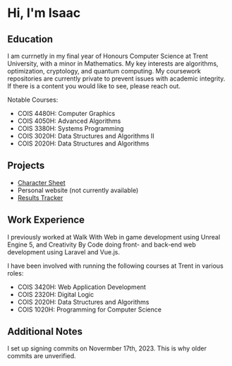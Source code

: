 # Hi, I'm Isaac

## Education

I am currnetly in my final year of Honours Computer Science at Trent University, with a minor in Mathematics. My key interests are algorithms, optimization, cryptology, and quantum computing. My coursework repositories are currently private to prevent issues with academic integrity. If there is a content you would like to see, please reach out.

Notable Courses:
- COIS 4480H: Computer Graphics
- COIS 4050H: Advanced Algorithms
- COIS 3380H: Systems Programming
- COIS 3020H: Data Structures and Algorithms II
- COIS 2020H: Data Structures and Algorithms

## Projects
- [Character Sheet](https://github.com/Zerazzt/Character-Sheet)
- Personal website (not currently available)
- [Results Tracker](https://github.com/Zerazzt/mtg-game-tracker)

## Work Experience

I previously worked at Walk With Web in game development using Unreal Engine 5, and Creativity By Code doing front- and back-end web development using Laravel and Vue.js.

I have been involved with running the following courses at Trent in various roles:
- COIS 3420H: Web Application Development
- COIS 2320H: Digital Logic
- COIS 2020H: Data Structures and Algorithms
- COIS 1020H: Programming for Computer Science

## Additional Notes

I set up signing commits on Novermber 17th, 2023. This is why older commits are unverified.